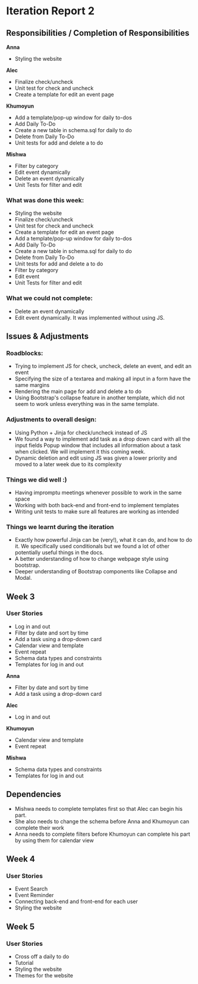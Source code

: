 # Iteration Report 2

## Responsibilities / Completion of Responsibilities

**Anna**
- Styling the website

**Alec**
- Finalize check/uncheck
- Unit test for check and uncheck
- Create a template for edit an event page

**Khumoyun**
- Add a template/pop-up window for daily to-dos
- Add Daily To-Do
- Create a new table in schema.sql for daily to do
- Delete from Daily To-Do
- Unit tests for add and delete a to do

**Mishwa**
- Filter by category
- Edit event dynamically
- Delete an event dynamically
- Unit Tests for filter and edit

### What was done this week:
- Styling the website
- Finalize check/uncheck
- Unit test for check and uncheck
- Create a template for edit an event page
- Add a template/pop-up window for daily to-dos
- Add Daily To-Do
- Create a new table in schema.sql for daily to do
- Delete from Daily To-Do
- Unit tests for add and delete a to do
- Filter by category
- Edit event 
- Unit Tests for filter and edit

### What we could not complete:
- Delete an event dynamically
- Edit event dynamically. It was implemented without using JS.

## Issues & Adjustments
### Roadblocks:
- Trying to implement JS for check, uncheck, delete an event, and edit an event
- Specifying the size of a textarea and making all input in a form have the same margins
- Rendering the main page for add and delete a to do
- Using Bootstrap's collapse feature in another template, which did not seem to work unless everything was in the same 
  template.

### Adjustments to overall design:
- Using Python + Jinja for check/uncheck instead of JS
- We found a way to implement add task as a drop down card with all the input fields
  Popup window that includes all information about a task when clicked. We will implement it this coming week.
- Dynamic deletion and edit using JS was given a lower priority and moved to a later week due to its complexity

### Things we did well :)
- Having impromptu meetings whenever possible to work in the same space
- Working with both back-end and front-end to implement templates 
- Writing unit tests to make sure all features are working as intended

### Things we learnt during the iteration
- Exactly how powerful Jinja can be (very!), what it can do, and how to do it. We specifically used conditionals 
  but we found a lot of other potentially useful things in the docs.
- A better understanding of how to change webpage style using bootstrap.
- Deeper understanding of Bootstrap components like Collapse and Modal.

## Week 3

### User Stories
- Log in and out 
- Filter by date and sort by time
- Add a task using a drop-down card
- Calendar view and template
- Event repeat
- Schema data types and constraints 
- Templates for log in and out

**Anna**
- Filter by date and sort by time
- Add a task using a drop-down card

**Alec**
- Log in and out 

**Khumoyun**
- Calendar view and template
- Event repeat

**Mishwa**
- Schema data types and constraints 
- Templates for log in and out

## Dependencies
- Mishwa needs to complete templates first so that Alec can begin his part. 
- She also needs to change the schema before Anna and Khumoyun can complete their work
- Anna needs to complete filters before Khumoyun can complete his part by using them for calendar view

## Week 4 

### User Stories
- Event Search
- Event Reminder
- Connecting back-end and front-end for each user 
- Styling the website 

## Week 5

### User Stories
- Cross off a daily to do
- Tutorial 
- Styling the website
- Themes for the website


